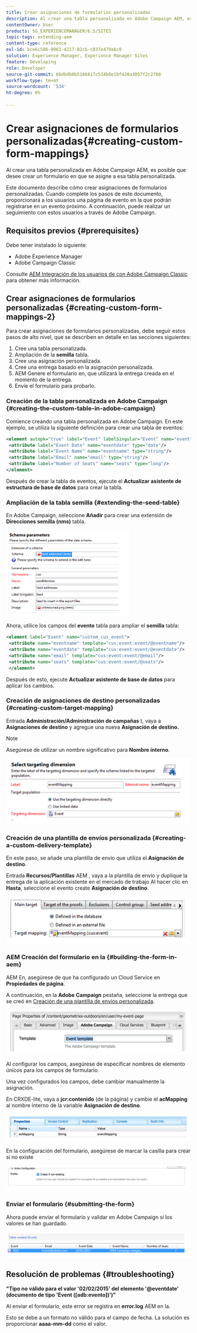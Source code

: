 ```yaml
---
title: Crear asignaciones de formularios personalizadas
description: Al crear una tabla personalizada en Adobe Campaign AEM, es posible que desee crear un formulario en que se asigne a esa tabla personalizada en la que se cree una tabla personalizada.
contentOwner: User
products: SG_EXPERIENCEMANAGER/6.5/SITES
topic-tags: extending-aem
content-type: reference
exl-id: bce6c586-9962-4217-82cb-c837e479abc0
solution: Experience Manager, Experience Manager Sites
feature: Developing
role: Developer
source-git-commit: 66db4b0b5106617c534b6e1bf428a3057f2c2708
workflow-type: tm+mt
source-wordcount: '534'
ht-degree: 0%

---
```


# Crear asignaciones de formularios personalizadas{#creating-custom-form-mappings}

Al crear una tabla personalizada en Adobe Campaign AEM, es posible que desee crear un formulario en que se asigne a esa tabla personalizada.

Este documento describe cómo crear asignaciones de formularios personalizadas. Cuando complete los pasos de este documento, proporcionará a los usuarios una página de evento en la que podrán registrarse en un evento próximo. A continuación, puede realizar un seguimiento con estos usuarios a través de Adobe Campaign.

## Requisitos previos {#prerequisites}

Debe tener instalado lo siguiente:

* Adobe Experience Manager
* Adobe Campaign Classic

Consulte [AEM Integración de los usuarios de con Adobe Campaign Classic](/help/sites-administering/campaignonpremise.md) para obtener más información.

## Crear asignaciones de formularios personalizadas {#creating-custom-form-mappings-2}

Para crear asignaciones de formularios personalizadas, debe seguir estos pasos de alto nivel, que se describen en detalle en las secciones siguientes:

1. Cree una tabla personalizada.
1. Ampliación de la **semilla** tabla.
1. Cree una asignación personalizada.
1. Cree una entrega basado en la asignación personalizada.
1. AEM Genere el formulario en, que utilizará la entrega creada en el momento de la entrega.
1. Envíe el formulario para probarlo.

### Creación de la tabla personalizada en Adobe Campaign {#creating-the-custom-table-in-adobe-campaign}

Comience creando una tabla personalizada en Adobe Campaign. En este ejemplo, se utiliza la siguiente definición para crear una tabla de eventos:

```xml
<element autopk="true" label="Event" labelSingular="Event" name="event">
 <attribute label="Event Date" name="eventdate" type="date"/>
 <attribute label="Event Name" name="eventname" type="string"/>
 <attribute label="Email" name="email" type="string"/>
 <attribute label="Number of Seats" name="seats" type="long"/>
</element>
```

Después de crear la tabla de eventos, ejecute el **Actualizar asistente de estructura de base de datos** para crear la tabla.

### Ampliación de la tabla semilla {#extending-the-seed-table}

En Adobe Campaign, seleccione **Añadir** para crear una extensión de **Direcciones semilla (nms)** tabla.

![chlimage_1-194](assets/chlimage_1-194.png)

Ahora, utilice los campos del **evento** tabla para ampliar el **semilla** tabla:

```xml
<element label="Event" name="custom_cus_event">
 <attribute name="eventname" template="cus:event:event/@eventname"/>
 <attribute name="eventdate" template="cus:event:event/@eventdate"/>
 <attribute name="email" template="cus:event:event/@email"/>
 <attribute name="seats" template="cus:event:event/@seats"/>
 </element>
```

Después de esto, ejecute **Actualizar asistente de base de datos** para aplicar los cambios.

### Creación de asignaciones de destino personalizadas {#creating-custom-target-mapping}

Entrada **Administración/Administración de campañas** t, vaya a **Asignaciones de destino** y agregue una nueva **Asignación de destino.**

>[!NOTE]
>
>Asegúrese de utilizar un nombre significativo para **Nombre interno**.

![chlimage_1-195](assets/chlimage_1-195.png)

### Creación de una plantilla de envíos personalizada {#creating-a-custom-delivery-template}

En este paso, se añade una plantilla de envío que utiliza el **Asignación de destino**.

Entrada **Recursos/Plantillas** AEM , vaya a la plantilla de envío y duplique la entrega de la aplicación existente en el mercado de trabajo Al hacer clic en **Hasta**, seleccione el evento create **Asignación de destino**.

![chlimage_1-196](assets/chlimage_1-196.png)

### AEM Creación del formulario en la {#building-the-form-in-aem}

AEM En, asegúrese de que ha configurado un Cloud Service en **Propiedades de página**.

A continuación, en la **Adobe Campaign** pestaña, seleccione la entrega que se creó en [Creación de una plantilla de envíos personalizada](#creating-a-custom-delivery-template).

![chlimage_1-197](assets/chlimage_1-197.png)

Al configurar los campos, asegúrese de especificar nombres de elemento únicos para los campos de formulario.

Una vez configurados los campos, debe cambiar manualmente la asignación.

En CRXDE-lite, vaya a **jcr:contenido** (de la página) y cambie el **acMapping** al nombre interno de la variable **Asignación de destino**.

![chlimage_1-198](assets/chlimage_1-198.png)

En la configuración del formulario, asegúrese de marcar la casilla para crear si no existe

![chlimage_1-199](assets/chlimage_1-199.png)

### Enviar el formulario {#submitting-the-form}

Ahora puede enviar el formulario y validar en Adobe Campaign si los valores se han guardado.

![chlimage_1-200](assets/chlimage_1-200.png)

## Resolución de problemas {#troubleshooting}

**&quot;Tipo no válido para el valor &#39;02/02/2015&#39; del elemento &#39;@eventdate&#39; (documento de tipo &#39;Event ([adb:evento])&#39;)&quot;**

Al enviar el formulario, este error se registra en **error.log** AEM en la.

Esto se debe a un formato no válido para el campo de fecha. La solución es proporcionar **aaaa-mm-dd** como el valor.
